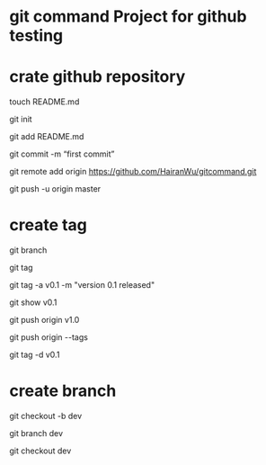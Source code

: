 # git command Project for github testing

# crate github repository

touch README.md 

git init 

git add README.md 

git commit -m “first commit” 

git remote add origin https://github.com/HairanWu/gitcommand.git

git push -u origin master

# create tag
git branch

git tag

git tag -a v0.1 -m "version 0.1 released"

git show v0.1

git push origin v1.0

git push origin --tags

git tag -d v0.1

# create branch

git checkout -b dev

git branch dev

git checkout dev
